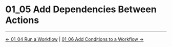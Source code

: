 # 01_05 Add Dependencies Between Actions

<!-- FooterStart -->
---
[← 01_04 Run a Workflow](../01_04_run_a_workflow/README.md) | [01_06 Add Conditions to a Workflow →](../01_06_add_conditions_to_a_workflow/README.md)
<!-- FooterEnd -->
